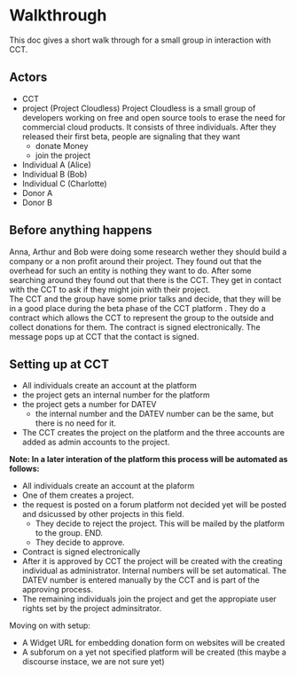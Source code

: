 # Walkthrough 
This doc gives a short walk through for a small group in interaction with CCT.

## Actors
* CCT
* project (Project Cloudless) 
  Project Cloudless is a small group of developers working on free and open source tools to erase the need for commercial cloud products. It consists of three individuals. After they released their first beta, people are signaling that they want
    * donate Money
    * join the project
* Individual A (Alice)
* Individual B (Bob)
* Individual C (Charlotte)
* Donor A
* Donor B

## Before anything happens

Anna, Arthur and Bob were doing some research wether they should build a company or a non profit around their project. They found out that the overhead for such an entity is nothing they want to do. After some searching around they found out that there is the CCT. They get in contact with the CCT to ask if they might join with their project.  
The CCT and the group have some prior talks and decide, that they will be in a good place during the beta phase of the CCT platform . They do a contract which allows the CCT to represent the group to the outside and collect donations for them. The contract is signed electronically. The message pops up at CCT that the contact is signed.

## Setting up at CCT

* All individuals create an account at the platform
* the project gets an internal number for the platform
* the project gets a number for DATEV
  * the internal number and the DATEV number can be the same, but there is no need for it.
* The CCT creates the project on the platform and the three accounts are added as admin accounts to the project. 

__Note: In a later interation of the platform this process will be automated as follows:__
* All individuals create an account at the plaform
* One of them creates a project. 
* the request is posted on a forum platform not decided yet will be posted and dsicussed by other projects in this field.
  * They decide to reject the project. This will be mailed by the platform to the group. END.
  * They decide to approve. 
* Contract is signed electronically 
* After it is approved by CCT the project will be created with the creating individual as administrator. Internal numbers will be set automatical. The DATEV number is entered manually by the CCT and is part of the approving process. 
* The remaining individuals join the project and get the appropiate user rights set by the project adminsitrator.

Moving on with setup:  
* A Widget URL for embedding donation form on websites will be created
* A subforum on a yet not specified platform will be created  (this maybe a discourse instace, we are not sure yet)

